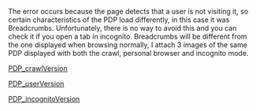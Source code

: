 The error occurs because the page detects that a user is not visiting it, so certain characteristics of the PDP load differently, in this case it was Breadcrumbs. Unfortunately, there is no way to avoid this and you can check it if you open a tab in incognito. Breadcrumbs will be different from the one displayed when browsing normally, I attach 3 images of the same PDP displayed with both the crawl, personal browser and incognito mode.

[PDP_crawlVersion](https://snipboard.io/ONHZ2g.jpg)

[PDP_userVersion](https://snipboard.io/nw0QcY.jpg)

[PDP_incognitoVersion](https://snipboard.io/bF72l3.jpg)
